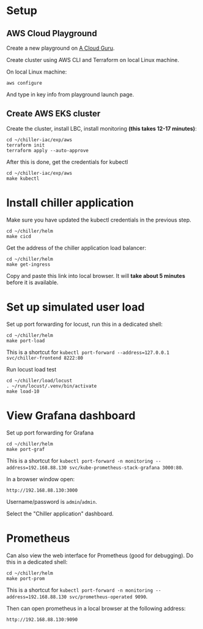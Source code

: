 # Setup

## AWS Cloud Playground
Create a new playground on [A Cloud Guru](https://learn.acloud.guru/cloud-playground/cloud-sandboxes).

Create cluster using AWS CLI and Terraform on local Linux machine.

On local Linux machine:
```
aws configure
```
And type in key info from playground launch page.

## Create AWS EKS cluster

Create the cluster, install LBC, install monitoring **(this takes 12-17 minutes)**:
```
cd ~/chiller-iac/exp/aws
terraform init
terraform apply --auto-approve
```

After this is done, get the credentials for kubectl
```
cd ~/chiller-iac/exp/aws
make kubectl
```

# Install chiller application
Make sure you have updated the kubectl credentials in the previous step.

```
cd ~/chiller/helm
make cicd
```

Get the address of the chiller application load balancer:
```
cd ~/chiller/helm
make get-ingress
```
Copy and paste this link into local browser.  It will **take about 5 minutes** before it is available.

# Set up simulated user load

Set up port forwarding for locust, run this in a dedicated shell:
```
cd ~/chiller/helm
make port-load
```
This is a shortcut for `kubectl port-forward --address=127.0.0.1 svc/chiller-frontend 8222:80`

Run locust load test
```
cd ~/chiller/load/locust
. ~/run/locust/.venv/bin/activate
make load-10
```

# View Grafana dashboard

Set up port forwarding for Grafana
```
cd ~/chiller/helm
make port-graf
```
This is a shortcut for `kubectl port-forward -n monitoring --address=192.168.88.130 svc/kube-prometheus-stack-grafana 3000:80`.

In a browser window open:
```
http://192.168.88.130:3000
```
Username/password is `admin`/`admin`.

Select the "Chiller application" dashboard.

# Prometheus
Can also view the web interface for Prometheus (good for debugging).
Do this in a dedicated shell:
```
cd ~/chiller/helm
make port-prom
```
This is a shortcut for `kubectl port-forward -n monitoring --address=192.168.88.130 svc/prometheus-operated 9090`.

Then can open prometheus in a local browser at the following address:
```
http://192.168.88.130:9090
```

